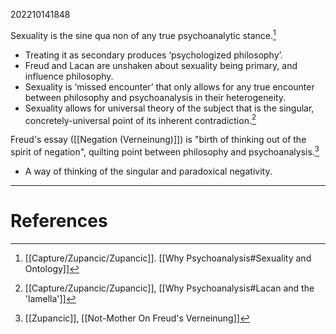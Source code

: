 202210141848

Sexuality is the sine qua non of any true psychoanalytic stance.[^1]
- Treating it as secondary produces ‘psychologized philosophy’.
- Freud and Lacan are unshaken about sexuality being primary, and influence philosophy.
- Sexuality is ‘missed encounter’ that only allows for any true encounter between philosophy and psychoanalysis in their heterogeneity.
- Sexuality allows for universal theory of the subject that is the singular, concretely-universal point of its inherent contradiction.[^2]

Freud's essay ([[Negation (Verneinung)]]) is "birth of thinking out of the spirit of negation", quilting point between philosophy and psychoanalysis.[^3]
- A way of thinking of the singular and paradoxical negativity.


---
# References

[^1]: [[Capture/Zupancic/Zupancic]]. [[Why Psychoanalysis#Sexuality and Ontology]]
[^2]: [[Capture/Zupancic/Zupancic]], [[Why Psychoanalysis#Lacan and the 'lamella']]
[^3]: [[Zupancic]], [[Not-Mother On Freud's Verneinung]]